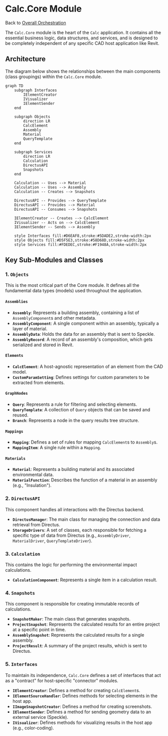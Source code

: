 # Calc.Core Module

Back to [Overall Orchestration](../README.md)

The `Calc.Core` module is the heart of the `Calc` application. It contains all the essential business logic, data structures, and services, and is designed to be completely independent of any specific CAD host application like Revit.

## Architecture

The diagram below shows the relationships between the main components (class groupings) within the `Calc.Core` module.

```mermaid
graph TD
    subgraph Interfaces
        IElementCreator
        IVisualizer
        IElementSender
    end

    subgraph Objects
        direction LR
        CalcElement
        Assembly
        Material
        QueryTemplate
    end

    subgraph Services
        direction LR
        Calculation
        DirectusAPI
        Snapshots
    end

    Calculation -- Uses --> Material
    Calculation -- Uses --> Assembly
    Calculation -- Creates --> Snapshots

    DirectusAPI -- Provides --> QueryTemplate
    DirectusAPI -- Provides --> Material
    DirectusAPI -- Consumes --> Snapshots

    IElementCreator -- Creates --> CalcElement
    IVisualizer -- Acts on --> CalcElement
    IElementSender -- Sends --> Assembly

    style Interfaces fill:#D6EAF8,stroke:#5DADE2,stroke-width:2px
    style Objects fill:#D5F5E3,stroke:#58D68D,stroke-width:2px
    style Services fill:#FDEDEC,stroke:#F1948A,stroke-width:2px
```

## Key Sub-Modules and Classes

### 1. `Objects`
This is the most critical part of the Core module. It defines all the fundamental data types (models) used throughout the application.

#### `Assemblies`
- **`Assembly`**: Represents a building assembly, containing a list of `AssemblyComponent`s and other metadata.
- **`AssemblyComponent`**: A single component within an assembly, typically a layer of material.
- **`AssemblyData`**: Holds the data for an assembly that is sent to Speckle.
- **`AssemblyRecord`**: A record of an assembly's composition, which gets serialized and stored in Revit.

#### `Elements`
- **`CalcElement`**: A host-agnostic representation of an element from the CAD model.
- **`CustomParamSetting`**: Defines settings for custom parameters to be extracted from elements.

#### `GraphNodes`
- **`Query`**: Represents a rule for filtering and selecting elements.
- **`QueryTemplate`**: A collection of `Query` objects that can be saved and reused.
- **`Branch`**: Represents a node in the query results tree structure.

#### `Mappings`
- **`Mapping`**: Defines a set of rules for mapping `CalcElement`s to `Assembly`s.
- **`MappingItem`**: A single rule within a `Mapping`.

#### `Materials`
- **`Material`**: Represents a building material and its associated environmental data.
- **`MaterialFunction`**: Describes the function of a material in an assembly (e.g., "Insulation").

### 2. `DirectusAPI`
This component handles all interactions with the Directus backend.
- **`DirectusManager`**: The main class for managing the connection and data retrieval from Directus.
- **`StorageDrivers`**: A set of classes, each responsible for fetching a specific type of data from Directus (e.g., `AssemblyDriver`, `MaterialDriver`, `QueryTemplateDriver`).

### 3. `Calculation`
This contains the logic for performing the environmental impact calculations.
- **`CalculationComponent`**: Represents a single item in a calculation result.

### 4. `Snapshots`
This component is responsible for creating immutable records of calculations.
- **`SnapshotMaker`**: The main class that generates snapshots.
- **`ProjectSnapshot`**: Represents the calculated results for an entire project at a specific point in time.
- **`AssemblySnapshot`**: Represents the calculated results for a single assembly.
- **`ProjectResult`**: A summary of the project results, which is sent to Directus.

### 5. `Interfaces`
To maintain its independence, `Calc.Core` defines a set of interfaces that act as a "contract" for host-specific "connector" modules.
- **`IElementCreator`**: Defines a method for creating `CalcElement`s.
- **`IElementSourceHandler`**: Defines methods for selecting elements in the host app.
- **`IImageSnapshotCreator`**: Defines a method for creating screenshots.
- **`IElementSender`**: Defines a method for sending geometry data to an external service (Speckle).
- **`IVisualizer`**: Defines methods for visualizing results in the host app (e.g., color-coding).

